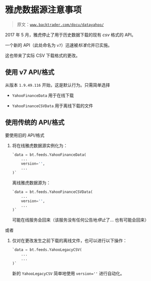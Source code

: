 # 雅虎数据源注意事项

> 原文：[`www.backtrader.com/docu/datayahoo/`](https://www.backtrader.com/docu/datayahoo/)

2017 年 5 月，雅虎停止了用于历史数据下载的现有 *csv* 格式的 API。

一个新的 API（此处命名为 `v7`）迅速被*标准化*并已实施。

这也带来了实际 CSV 下载格式的更改。

## 使用 v7 API/格式

从版本 `1.9.49.116` 开始，这是默认行为。只需简单选择

+   `YahooFinanceData` 用于在线下载

+   `YahooFinanceCSVData` 用于离线下载的文件

## 使用传统的 API/格式

要使用旧的 API/格式

1.  将在线雅虎数据源实例化为：

    ```py
    `data = bt.feeds.YahooFinanceData(
        ...
        version='',
        ...
    )` 
    ```

    离线雅虎数据源为：

    ```py
    `data = bt.feeds.YahooFinanceCSVData(
        ...
        version='',
        ...
    )` 
    ```

    可能在线服务会回来（该服务没有任何公告地*停止*了… 也有可能会回来）

或者

1.  仅对在更改发生之前下载的离线文件，也可以进行以下操作：

    ```py
    `data = bt.feeds.YahooLegacyCSV(
        ...
        ...
    )` 
    ```

    新的 `YahooLegacyCSV` 简单地使用 `version=''` 进行自动化。
